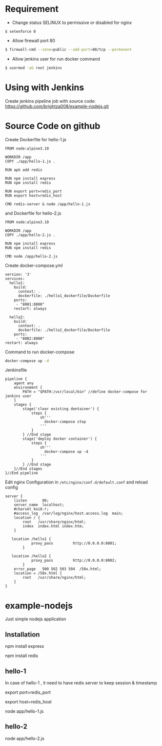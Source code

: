 # Requirement
+ Change status SELINUX to permissive or disabled for nginx
```
$ setenforce 0
```
+ Allow firewall port 80
```bash
$ firewall-cmd --zone=public --add-port=80/tcp --permanent
```
+ Allow jenkins user for run docker command 
```bash
$ usermod -aG root jenkins
```

# Using with Jenkins 


Create jenkins pipeline job with source code: https://github.com/brightza008/example-nodejs.git



# Source Code on github
Create Dockerfile for hello-1.js
```
FROM node:alpine3.10

WORKDIR /app
COPY ./app/hello-1.js .

RUN apk add redis

RUN npm install express
RUN npm install redis

RUN export port=redis_port
RUN export host=redis_host

CMD redis-server & node /app/hello-1.js
```

and Dockerfile for hello-2.js
```
FROM node:alpine3.10

WORKDIR /app
COPY ./app/hello-2.js .

RUN npm install express
RUN npm install redis

CMD node /app/hello-2.js
```

Create docker-compose.yml
```
version: '3'
services:
  hello1:
    build:
      context: .
      dockerfile: ./hello1_dockerfile/Dockerfile
    ports:
     - "8001:8000"
    restart: always

  hello2:
    build:
      context: .
      dockerfile: ./hello2_dockerfile/Dockerfile
    ports:
     - "8002:8000"
restart: always
```

Command to run docker-compose 
```bash
docker-compose up -d
```

Jenkinsfile
```
pipeline {
    agent any
    environment { 
        PATH = "$PATH:/usr/local/bin" //define docker-compose for jenkins user 
    }
    stages {
        stage('clear existing dontainer') {
        	steps {
                sh'''
                  docker-compose stop
                '''
            }
        } //End stage
        stage('deploy docker container') {
        	steps {
                sh'''
                  docker-compose up -d
                '''
            }
        } //End stage
    }//End stages
}//End pipeline
```

Edit nginx Configuration in `/etc/nginx/conf.d/default.conf` and reload config
```
server {
    listen       80;
    server_name  localhost;
    #charset koi8-r;
    #access_log  /var/log/nginx/host.access.log  main;
    location / {
        root   /usr/share/nginx/html;
        index  index.html index.htm;
    }
    
   location /hello1 {
            proxy_pass         http://0.0.0.0:8001;
        }

   location /hello2 {
            proxy_pass         http://0.0.0.0:8002;
        }
    error_page   500 502 503 504  /50x.html;
    location = /50x.html {
        root   /usr/share/nginx/html;
    }
}
```

# example-nodejs
Just simple nodejs application

## Installation ##
npm install express

npm install redis

## hello-1 ##

In case of hello-1 , it need to have redis server to keep session & timestamp

export port=redis_port

export host=redis_host

node app/hello-1.js 

## hello-2 ##

node app/hello-2.js
